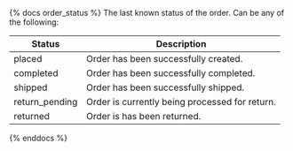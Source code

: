 {% docs order_status %}
The last known status of the order. Can be any of the following:

| Status         | Description                                    |
|----------------|------------------------------------------------|
| placed         | Order has been successfully created.           |
| completed      | Order has been successfully completed.         |
| shipped        | Order has been successfully shipped.           |
| return_pending | Order is currently being processed for return. |
| returned       | Order is has been returned.                    |
{% enddocs %}